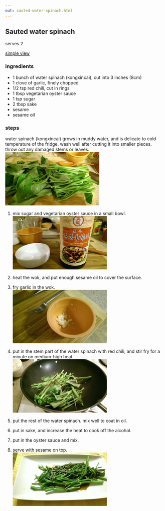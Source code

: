 ```yaml
---
out: sauted-water-spinach.html
---
```


Sauted water spinach
--------------------

serves 2

<p><script src="files/hide.js"></script>
<a href="#" onclick="hidepictures();" id="hider">simple view</a></p>

### ingredients

- 1 bunch of water spinach (kongxincai), cut into 3 inches (8cm)
- 1 clove of garlic, finely chopped
- 1/2 tsp red chili, cut in rings
- 1 tbsp vegetarian oyster sauce
- 1 tsp sugar
- 2 tbsp sake
- sesame
- sesame oil

### steps

water spinach (kongxincai) grows in muddy water, and is delicate to cold temperature of the fridge.
wash well after cutting it into smaller pieces. throw out any damaged stems or leaves.<br>
<img src="files/sws-000.jpg"/>

1. mix sugar and vegetarian oyster sauce in a small bowl.<br>
   <img src="files/sws-001.jpg"/>

2. heat the wok, and put enough sesame oil to cover the surface.

3. fry garlic in the wok.<br>
   <img src="files/sws-003.jpg"/>

4. put in the stem part of the water spinach with red chili, and stir fry for a minute on medium-high heat.<br>
   <img src="files/sws-004.jpg"/>

5. put the rest of the water spinach. mix well to coat in oil.

6. put in sake, and increase the heat to cook off the alcohol.

7. put in the oyster sauce and mix.

8. serve with sesame on top.<br>
   <img src="files/sws-008.jpg"/>
